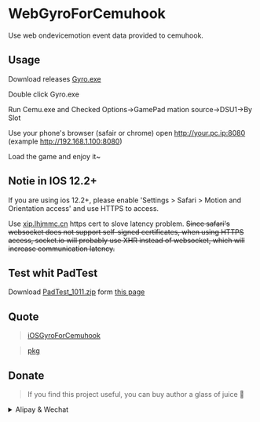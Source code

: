 # WebGyroForCemuhook

Use web ondevicemotion event data provided to cemuhook.

## Usage

Download releases [Gyro.exe](https://github.com/hjmmc/WebGyroForCemuhook/releases)

Double click Gyro.exe

Run Cemu.exe and Checked Options->GamePad mation source->DSU1->By Slot

Use your phone's browser (safair or chrome) open http://your.pc.ip:8080 (example http://192.168.1.100:8080)

Load the game and enjoy it~

## Notie in IOS 12.2+

If you are using ios 12.2+, please enable 'Settings > Safari > Motion and Orientation access' and use HTTPS to access.

Use [xip.lhjmmc.cn](https://xip.lhjmmc.cn) https cert to slove latency problem. ~~Since safari's websocket does not support self-signed certificates, when using HTTPS access, socket.io will probably use XHR instead of websocket, which will increase communication latency.~~

## Test whit PadTest

Download [PadTest_1011.zip](https://files.sshnuke.net/PadTest_1011.zip) form [this page](https://cemuhook.sshnuke.net/padudpserver.html)

## Quote

> [iOSGyroForCemuhook](https://github.com/denismr/iOSGyroForCemuhook)

> [pkg](https://github.com/zeit/pkg)

## Donate

> If you find this project useful, you can buy author a glass of juice 🍹

<details>
  <summary>Alipay & Wechat</summary>
    
  <img src="https://cdn.lhjmmc.cn/alipay.jpg" width="300px"  />
  <img src="https://cdn.lhjmmc.cn/wx.jpg" width="350px" />
</details>
